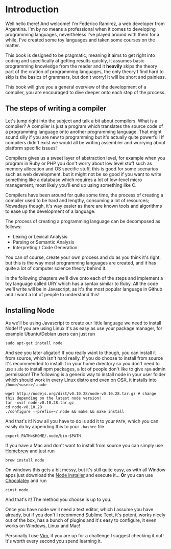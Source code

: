 # Introduction

Well hello there! And welcome! I'm Federico Ramirez, a web developer from 
Argentina. I'm by no means a professional when it comes to developing 
programming languages, nevertheless I've played around with them for a while, 
I've created some toy languages and taken some courses on the matter.

This book is designed to be pragmatic, meaning it aims to get right into 
coding and specifically at getting results quickly, it assumes basic programming 
knowledge from the reader and it __heavily__ skips the theory part of the
cration of programming languages, the only theory I find hard to skip is the
basics of grammars, but don't worry! It will be short and painless.

This book will give you a general overview of the development of a compiler,
you are encouraged to dive deeper onto each step of the process.

## The steps of writing a compiler

Let's jump right into the subject and talk a bit about compilers. What is a 
compiler? A compiler is just a program which translates the source code of a
programming language onto another programming language. That might sound 
silly if you are new to programming but it's actually quite powerful! If 
compilers didn't exist we would all be writing assembler and worrying about 
platform specific issues!

Compilers gives us a sweet layer of abstraction level, for example when you 
program in Ruby or PHP you don't worry about low level stuff such as memory
allocation and OS specific stuff, this is good for some scenarios such as web 
development, but it might not be so good if you want to write something like a 
database which requires a lot of low-level micro management, most likely you'll
end up using something like C.

Compilers have been around for quite some time, the process of creating a 
compiler used to be hard and lengthy, consuming a lot of resources; Nowadays 
though, it's way easier as there are known tools and algorithms to ease up the
development of a language.

The process of creating a programming language can be decomposed as follows:

  * Lexing or Lexical Analysis
  * Parsing or Semantic Analysis
  * Interpreting / Code Generation

You can of course, create your own process and do as you think it's right, but
this is the way most programming languages are created, and it has quite a lot
of computer science theory behind it.

In the following chapters we'll dive onto each of the steps and implement
a toy language called URY which has a syntax similar to Ruby. All the code
we'll write will be in Javascript, as it's the most popular language in Github
and I want a lot of people to understand this!

## Installing Node

As we'll be using Javascript to create our little language we need to install 
Node! If you are using Linux it's as easy as use your package manager, for 
example Ubuntu/Debian users can just run

    sudo apt-get install node

And see you later aligator! If you really want to though, you can install it 
from source, which isn't hard really. If you do choose to install from source 
it's recommended to install it in your home directory so you don't need to use
`sudo` to install npm packages, a lot of people don't like to give `npm` admin
permission! The following is a generic way to install node in your user folder 
which should work in every Linux distro and even on OSX, it installs into
`/home/<user>/.node`

    wget http://nodejs.org/dist/v0.10.28/node-v0.10.28.tar.gz # change this depending on the latest node version!
    tar -xvzf node-v0.10.28.tar.gz
    cd node-v0.10.28
    ./configure --prefix=~/.node && make && make install

And that's it! Now all you have to do is add it to your `PATH`, which you
can easily do by appending this to your `.bashrc` file

    export PATH=$HOME/.node/bin:$PATH

If you have a Mac and don't want to install from source you can simply use
[Homebrew](http://brew.sh/) and just run

    brew install node
    
On windows this gets a bit messy, but it's still quite easy, as with all Window
apps just download the [Node installer](http://nodejs.org/download/) 
and execute it... __Or__ you can use [Chocolatey](https://chocolatey.org/) and 
run

    cinst node

And that's it! The method you choose is up to you.

Once you have node we'll need a text editor, which I assume you have already, 
but if you don't I recommend [Sublime Text](http://www.sublimetext.com/), 
it's potent, works nicely out of the box, has a bunch of plugins and it's easy 
to configure, it even works on Windows, Linux and Mac!

Personally I use [Vim](http://www.vim.org/), if you are up for a challenge I 
suggest checking it out! It's worth every second you spend learning it.
